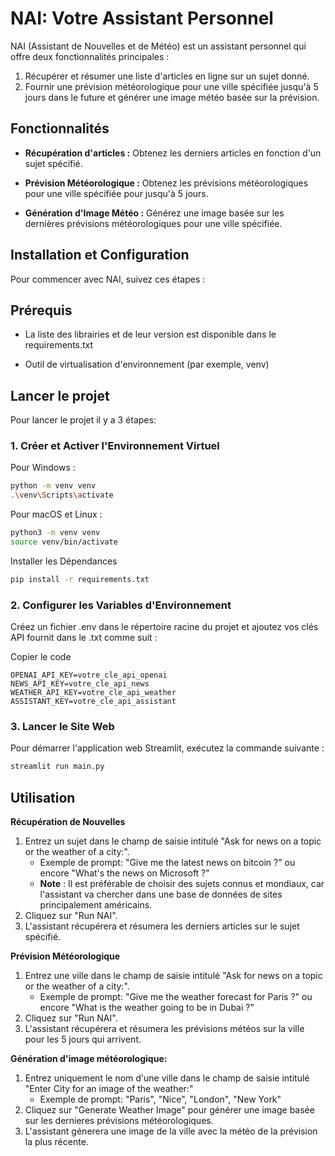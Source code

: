 # NAI: Votre Assistant Personnel
NAI (Assistant de Nouvelles et de Météo) est un assistant personnel qui offre deux fonctionnalités principales :

1. Récupérer et résumer une liste d'articles en ligne sur un sujet donné.
2. Fournir une prévision météorologique pour une ville spécifiée jusqu'à 5 jours dans le future et générer une image météo basée sur la prévision.
## Fonctionnalités
- **Récupération d'articles :** Obtenez les derniers articles en fonction d'un sujet spécifié.
* **Prévision Météorologique :** Obtenez les prévisions météorologiques pour une ville spécifiée pour jusqu'à 5 jours.
+ **Génération d'Image Météo :** Générez une image basée sur les dernières prévisions météorologiques pour une ville spécifiée.
  
## Installation et Configuration
Pour commencer avec NAI, suivez ces étapes :

## Prérequis
+ La liste des librairies et de leur version est disponible dans le requirements.txt
- Outil de virtualisation d'environnement (par exemple, venv)

## Lancer le projet

Pour lancer le projet il y a 3 étapes:

### 1. Créer et Activer l'Environnement Virtuel
Pour Windows :
```bash
python -m venv venv
.\venv\Scripts\activate
```
Pour macOS et Linux :
```bash
python3 -m venv venv
source venv/bin/activate
```
Installer les Dépendances
```bash
pip install -r requirements.txt
```

### 2. Configurer les Variables d'Environnement
Créez un fichier .env dans le répertoire racine du projet et ajoutez vos clés API fournit dans le .txt comme suit :

Copier le code
```
OPENAI_API_KEY=votre_cle_api_openai
NEWS_API_KEY=votre_cle_api_news
WEATHER_API_KEY=votre_cle_api_weather
ASSISTANT_KEY=votre_cle_api_assistant
```

### 3. Lancer le Site Web
Pour démarrer l'application web Streamlit, exécutez la commande suivante :
```bash
streamlit run main.py
```

## Utilisation
**Récupération de Nouvelles**
1. Entrez un sujet dans le champ de saisie intitulé "Ask for news on a topic or the weather of a city:".
    - Exemple de prompt: "Give me the latest news on bitcoin ?" ou encore "What's the news on Microsoft ?" 
    - **Note** : Il est préférable de choisir des sujets connus et mondiaux, car l'assistant va chercher dans une base de données de sites principalement américains.
2. Cliquez sur "Run NAI".
3. L'assistant récupérera et résumera les derniers articles sur le sujet spécifié.
   
**Prévision Météorologique**
1. Entrez une ville dans le champ de saisie intitulé "Ask for news on a topic or the weather of a city:".
     - Exemple de prompt: "Give me the weather forecast for Paris ?" ou encore "What is the weather going to be in Dubai ?"   
2. Cliquez sur "Run NAI".
3. L'assistant récupérera et résumera les prévisions météos sur la ville pour les 5 jours qui arrivent.
   
**Génération d'image météorologique:**
1. Entrez uniquement le nom d'une ville dans le champ de saisie intitulé "Enter City for an image of the weather:"   
    - Exemple de prompt: "Paris", "Nice", "London", "New York"
2. Cliquez sur "Generate Weather Image" pour générer une image basée sur les dernieres prévisions météorologiques.
3. L'assistant génerera une image de la ville avec la météo de la prévision la plus récente.
